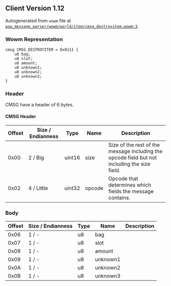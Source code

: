 ## Client Version 1.12

Autogenerated from `wowm` file at [`wow_message_parser/wowm/world/item/cmsg_destroyitem.wowm:3`](https://github.com/gtker/wow_messages/tree/main/wow_message_parser/wowm/world/item/cmsg_destroyitem.wowm#L3).

### Wowm Representation
```rust,ignore
cmsg CMSG_DESTROYITEM = 0x0111 {
    u8 bag;
    u8 slot;
    u8 amount;
    u8 unknown1;
    u8 unknown2;
    u8 unknown3;
}
```
### Header
CMSG have a header of 6 bytes.

#### CMSG Header
| Offset | Size / Endianness | Type   | Name   | Description |
| ------ | ----------------- | ------ | ------ | ----------- |
| 0x00   | 2 / Big           | uint16 | size   | Size of the rest of the message including the opcode field but not including the size field.|
| 0x02   | 4 / Little        | uint32 | opcode | Opcode that determines which fields the message contains.|
### Body
| Offset | Size / Endianness | Type | Name | Description |
| ------ | ----------------- | ---- | ---- | ----------- |
| 0x06 | 1 / - | u8 | bag |  |
| 0x07 | 1 / - | u8 | slot |  |
| 0x08 | 1 / - | u8 | amount |  |
| 0x09 | 1 / - | u8 | unknown1 |  |
| 0x0A | 1 / - | u8 | unknown2 |  |
| 0x0B | 1 / - | u8 | unknown3 |  |
